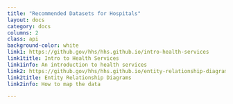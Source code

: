 ```yaml
---
title: "Recommended Datasets for Hospitals"
layout: docs
category: docs
columns: 2
class: api
background-color: white
link1: https://github.gov/hhs/hhs.github.io/intro-health-services
link1title: Intro to Health Services
link1info: An introduction to health services
link2: https://github.gov/hhs/hhs.github.io/entity-relationship-diagrams
link2title: Entity Relationship Diagrams
link2info: How to map the data

---
```





